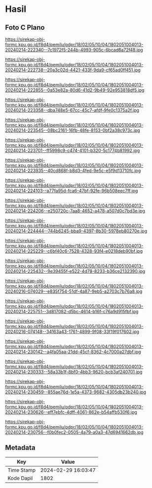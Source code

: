 # Hasil

## Foto C Plano

https://sirekap-obj-formc.kpu.go.id/f8d4/pemilu/pdpr/18/02/05/10/04/1802051004013-20240214-222340--7c1972f5-244b-4993-905c-6bcad6a72f48.jpg

https://sirekap-obj-formc.kpu.go.id/f8d4/pemilu/pdpr/18/02/05/10/04/1802051004013-20240214-222738--20a3c02d-4421-433f-9da9-cf65ad0ff451.jpg

https://sirekap-obj-formc.kpu.go.id/f8d4/pemilu/pdpr/18/02/05/10/04/1802051004013-20240214-222855--0a53e82a-80d6-41d2-9b49-92e953818df5.jpg

https://sirekap-obj-formc.kpu.go.id/f8d4/pemilu/pdpr/18/02/05/10/04/1802051004013-20240214-223358--dba748e5-67cc-45c7-afdf-9fe0c1375a2f.jpg

https://sirekap-obj-formc.kpu.go.id/f8d4/pemilu/pdpr/18/02/05/10/04/1802051004013-20240214-223545--08bc2161-16fb-48fe-8153-0bf2a38c973c.jpg

https://sirekap-obj-formc.kpu.go.id/f8d4/pemilu/pdpr/18/02/05/10/04/1802051004013-20240214-223701--ff5998c9-c474-4101-b320-5c1774b81992.jpg

https://sirekap-obj-formc.kpu.go.id/f8d4/pemilu/pdpr/18/02/05/10/04/1802051004013-20240214-223935--40cd868f-b8d3-4fed-9e5c-e5f9d13710fc.jpg

https://sirekap-obj-formc.kpu.go.id/f8d4/pemilu/pdpr/18/02/05/10/04/1802051004013-20240214-224103--a77fa95d-fca6-47bf-92fe-96b508eec7ff.jpg

https://sirekap-obj-formc.kpu.go.id/f8d4/pemilu/pdpr/18/02/05/10/04/1802051004013-20240214-224206--e250720c-7aa8-4652-a478-a507d0c7bd3e.jpg

https://sirekap-obj-formc.kpu.go.id/f8d4/pemilu/pdpr/18/02/05/10/04/1802051004013-20240214-224444--744b6245-bba9-4397-8b30-5978eb80270e.jpg

https://sirekap-obj-formc.kpu.go.id/f8d4/pemilu/pdpr/18/02/05/10/04/1802051004013-20240214-225229--c6bf40c6-7528-4328-93f4-e0218deb90bf.jpg

https://sirekap-obj-formc.kpu.go.id/f8d4/pemilu/pdpr/18/02/05/10/04/1802051004013-20240214-225432--9e39455f-e522-4d78-8233-b36ce2132390.jpg

https://sirekap-obj-formc.kpu.go.id/f8d4/pemilu/pdpr/18/02/05/10/04/1802051004013-20240216-074029--e835f754-51df-4a87-9eb5-a2703c7b76a8.jpg

https://sirekap-obj-formc.kpu.go.id/f8d4/pemilu/pdpr/18/02/05/10/04/1802051004013-20240214-225751--3d817082-d5bc-4614-b16f-c76a9d915fbf.jpg

https://sirekap-obj-formc.kpu.go.id/f8d4/pemilu/pdpr/18/02/05/10/04/1802051004013-20240216-074148--34163a43-1761-4899-9f08-33f19f017602.jpg

https://sirekap-obj-formc.kpu.go.id/f8d4/pemilu/pdpr/18/02/05/10/04/1802051004013-20240214-230142--a4fa05aa-21dd-45cf-8362-4c7000a27dbf.jpg

https://sirekap-obj-formc.kpu.go.id/f8d4/pemilu/pdpr/18/02/05/10/04/1802051004013-20240214-230333--58a33b1f-8bf0-4bb3-9620-bcb3af240701.jpg

https://sirekap-obj-formc.kpu.go.id/f8d4/pemilu/pdpr/18/02/05/10/04/1802051004013-20240214-230459--855ae76d-1e5a-4373-9682-4305db23b240.jpg

https://sirekap-obj-formc.kpu.go.id/f8d4/pemilu/pdpr/18/02/05/10/04/1802051004013-20240214-230626--eff7ebfc-4dff-4061-862e-b54affb530f6.jpg

https://sirekap-obj-formc.kpu.go.id/f8d4/pemilu/pdpr/18/02/05/10/04/1802051004013-20240214-230756--f0b0fec2-0505-4a79-a0a3-47d6941662db.jpg


## Metadata

| Key        | Value               |
| ---------- | ------------------- |
| Time Stamp | 2024-02-29 16:03:47 |
| Kode Dapil | 1802                |



